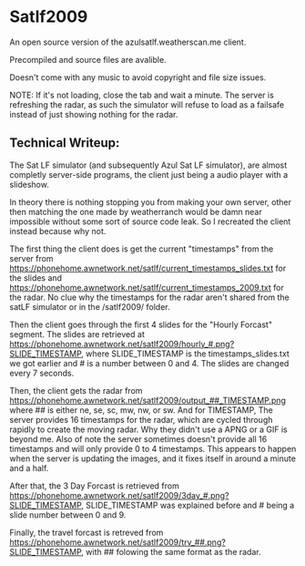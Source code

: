 # Satlf2009
An open source version of the azulsatlf.weatherscan.me client.

Precompiled and source files are avalible.

Doesn't come with any music to avoid copyright and file size issues.

NOTE: If it's not loading, close the tab and wait a minute. The server is refreshing the radar, as such the simulator will refuse to load as a failsafe instead of just showing nothing for the radar.

## Technical Writeup:
The Sat LF simulator (and subsequently Azul Sat LF simulator), are almost completly server-side programs, the client just being a audio player with a slideshow.

In theory there is nothing stopping you from making your own server, other then matching the one made by weatherranch would be damn near impossible without some sort of source code leak. So I recreated the client instead because why not.

The first thing the client does is get the current "timestamps" from the server from https://phonehome.awnetwork.net/satlf/current_timestamps_slides.txt for the slides and https://phonehome.awnetwork.net/satlf/current_timestamps_2009.txt for the radar. No clue why the timestamps for the radar aren't shared from the satLF simulator or in the /satlf2009/ folder.

Then the client goes through the first 4 slides for the "Hourly Forcast" segment. The slides are retrieved at https://phonehome.awnetwork.net/satlf2009/hourly_#.png?SLIDE_TIMESTAMP, where SLIDE_TIMESTAMP is the timestamps_slides.txt we got earlier and # is a number between 0 and 4. The slides are changed every 7 seconds.

Then, the client gets the radar from https://phonehome.awnetwork.net/satlf2009/output_##_TIMESTAMP.png where ## is either ne, se, sc, mw, nw, or sw. And for TIMESTAMP, The server provides 16 timestamps for the radar, which are cycled through rapidly to create the moving radar. Why they didn't use a APNG or a GIF is beyond me. Also of note the server sometimes doesn't provide all 16 timestamps and will only provide 0 to 4 timestamps. This appears to happen when the server is updating the images, and it fixes itself in around a minute and a half.

After that, the 3 Day Forcast is retrieved from https://phonehome.awnetwork.net/satlf2009/3day_#.png?SLIDE_TIMESTAMP, SLIDE_TIMESTAMP was explained before and # being a slide number between 0 and 9.

Finally, the travel forcast is retreved from https://phonehome.awnetwork.net/satlf2009/trv_##.png?SLIDE_TIMESTAMP, with ## folowing the same format as the radar.
